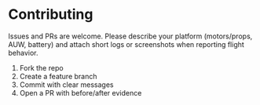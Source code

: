 # Contributing

Issues and PRs are welcome. Please describe your platform (motors/props, AUW, battery)
and attach short logs or screenshots when reporting flight behavior.

1. Fork the repo
2. Create a feature branch
3. Commit with clear messages
4. Open a PR with before/after evidence
